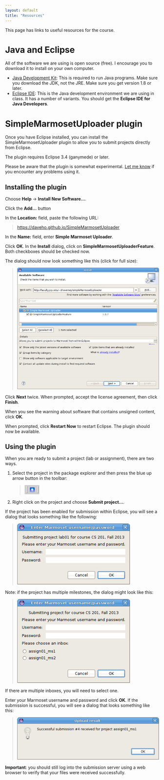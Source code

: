 ```yaml
---
layout: default
title: "Resources"
---
```


This page has links to useful resources for the course.

Java and Eclipse
================

All of the software we are using is open source (free). I encourage you to download it to install on your own computer.

-   [Java Development Kit](https://www.oracle.com/java/technologies/javase-jdk14-downloads.html): This is required to run Java programs. Make sure you download the JDK, not the JRE.  Make sure you get version 1.8 or later.
-   [Eclipse IDE](http://www.eclipse.org/downloads/): This is the Java development environment we are using in class. It has a number of variants. You should get the **Eclipse IDE for Java Developers**.

SimpleMarmosetUploader plugin
=============================

Once you have Eclipse installed, you can install the SimpleMarmosetUploader plugin to allow you to submit projects directly from Eclipse.

The plugin requires Eclipse 3.4 (ganymede) or later.

Please be aware that the plugin is somewhat experimental. [Let me know](mailto:dhovemey@ycp.edu) if you encounter any problems using it.

Installing the plugin
---------------------

Choose **Help** → **Install New Software...**.

Click the **Add...** button

In the **Location:** field, paste the following URL:

> https://daveho.github.io/SimpleMarmosetUploader

In the **Name:** field, enter **Simple Marmoset Uploader**.

Click **OK**. In the **Install** dialog, click on **SimpleMarmosetUploaderFeature**. Both checkboxes should be checked now.

The dialog should now look something like this (click for full size):

> <a href="images/installSoftwareDialog.png"><img alt="Install software dialog screenshot" style="width: 560px;" src="images/installSoftwareDialog.png"></a>

Click **Next** twice. When prompted, accept the license agreement, then click **Finish**.

When you see the warning about software that contains unsigned content, click **OK**.

When prompted, click **Restart Now** to restart Eclipse. The plugin should now be available.

Using the plugin
----------------

When you are ready to submit a project (lab or assignment), there are two ways.

1.  Select the project in the package explorer and then press the blue up arrow button in the toolbar:

    > ![image](images/blueUpArrowButton.png)

2.  Right click on the project and choose **Submit project...**.

If the project has been enabled for submission within Eclipse, you will see a dialog that looks something like the following:

> ![image](images/submitUsernamePasswordDialog.png)

Note: if the project has multiple milestones, the dialog might look like this:

> ![image](images/submitUsernamePasswordDialogMultipleInboxes.png)

If there are multiple inboxes, you will need to select one.

Enter your Marmoset username and password and click **OK**. If the submission is successful, you will see a dialog that looks something like this:

> ![image](images/successfulSubmission.png)

**Important**: you should still log into the submission server using a web browser to verify that your files were received successfully.
